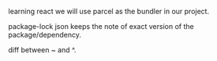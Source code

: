 learning react
we will use parcel as the bundler in our project.

package-lock json keeps the note of exact version of the package/dependency.

diff between ~ and ^.
